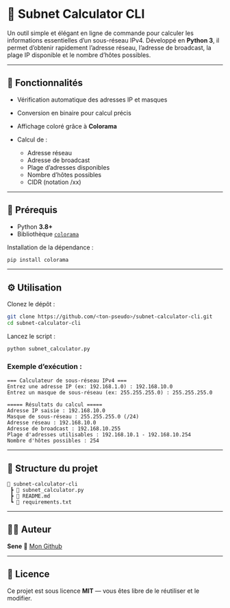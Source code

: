 # 🧮 Subnet Calculator CLI

Un outil simple et élégant en ligne de commande pour calculer les informations essentielles d’un sous-réseau IPv4.
Développé en **Python 3**, il permet d’obtenir rapidement l’adresse réseau, l’adresse de broadcast, la plage IP disponible et le nombre d’hôtes possibles.

---

## 🚀 Fonctionnalités

* Vérification automatique des adresses IP et masques
* Conversion en binaire pour calcul précis
* Affichage coloré grâce à **Colorama**
* Calcul de :

  * Adresse réseau
  * Adresse de broadcast
  * Plage d’adresses disponibles
  * Nombre d’hôtes possibles
  * CIDR (notation /xx)

---

## 🧰 Prérequis

* Python **3.8+**
* Bibliothèque [`colorama`](https://pypi.org/project/colorama/)

Installation de la dépendance :

```bash
pip install colorama
```

---

## ⚙️ Utilisation

Clonez le dépôt :

```bash
git clone https://github.com/<ton-pseudo>/subnet-calculator-cli.git
cd subnet-calculator-cli
```

Lancez le script :

```bash
python subnet_calculator.py
```

### Exemple d’exécution :

```
=== Calculateur de sous-réseau IPv4 ===
Entrez une adresse IP (ex: 192.168.1.0) : 192.168.10.0
Entrez un masque de sous-réseau (ex: 255.255.255.0) : 255.255.255.0

===== Résultats du calcul =====
Adresse IP saisie : 192.168.10.0
Masque de sous-réseau : 255.255.255.0 (/24)
Adresse réseau : 192.168.10.0
Adresse de broadcast : 192.168.10.255
Plage d'adresses utilisables : 192.168.10.1 - 192.168.10.254
Nombre d'hôtes possibles : 254
```

---

## 🧩 Structure du projet

```
📁 subnet-calculator-cli
 ┣ 📜 subnet_calculator.py
 ┣ 📜 README.md
 ┗ 📜 requirements.txt
```

---

## 🧑‍💻 Auteur

**Sene**
🐙 [Mon Github](https://github.com/sene404)

---

## 📄 Licence

Ce projet est sous licence **MIT** — vous êtes libre de le réutiliser et le modifier.
